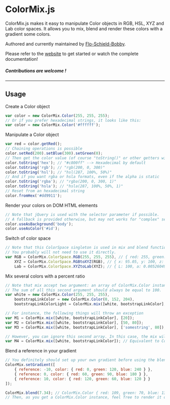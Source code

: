 # ColorMix.js

ColorMix.js makes it easy to manipulate Color objects in RGB, HSL, XYZ and Lab color spaces.
It allows you to mix, blend and render these colors with a gradient some colors.

Authored and currently maintained by [Flo-Schield-Bobby](http://florentschildknecht.com/).

Please refer to the [website](http://color-mix.it/) to get started or watch the complete documentation!

##### Contributions are welcome !

-----

## Usage

Create a Color object

```js
var color = new ColorMix.Color(255, 255, 255);
// Or if you prefer hexadecimal strings, it looks like this:
var color = new ColorMix.Color('#ffffff');
```

Manipulate a Color object

```js
var red = color.getRed();
// Chaining operations is possible
color.setRed(200).setBlue(300).setGreen(0);
// Then get the color value (of course "toString()" or other getters will break the chaining...)
color.toString('hex'); // "#c800ff" --> Hexadecimal by default
color.toString('rgb'); // "rgb(200, 0, 300)"
color.toString('hsl'); // "hsl(287, 100%, 50%)"
// And if you want rgba or hsla formats, even if the alpha is static
color.toString('rgba'); // "rgba(200, 0, 300, 1)"
color.toString('hsla'); // "hsla(287, 100%, 50%, 1)"
// Reset from an hexadecimal string
color.fromHex('#dd9911');
```

Render your colors on DOM HTML elements

```js
// Note that jQuery is used with the selector parameter if possible.
// A fallback is provided otherwise, but may not works for "complex" selectors as tag#id
color.useAsBackground('body');
color.useAsColor('#id');
```

Switch of color space

```js
// Note that this ColorSpace singleton is used in mix and blend functions.
// You probably will not need to use it directly.
var RGB = ColorMix.ColorSpace.RGB(255, 255, 255), // { red: 255, green: 255, blue: 255 }
	XYZ = ColorMix.ColorSpace.RGBtoXYZ(RGB), // { x: 95.05, y: 100, z: 108.89999999999999 }
	Lab = ColorMix.ColorSpace.XYZtoLab(XYZ); // { L: 100, a: 0.00526049995830391, b: -0.010408184525267927 }
```

Mix several colors with a percent ratio

```js
// Note that mix accept two argument: an array of ColorMix.Color instances and an array of ratio (the percent for each color)
// The sum of all this second argument should always be equal to 100.
var white = new ColorMix.Color(255, 255, 255),
	bootstrapLinkColor = new ColorMix.Color(0, 152, 204),
	bootstrapLinkColorLight = ColorMix.mix([white, bootstrapLinkColor], [30, 70]); // A lighted, "creamy" version of bootstapLinkColor !

// For instance, the following things will throw an exception
var M1 = ColorMix.mix([white, bootstrapLinkColor], [20]);
var M2 = ColorMix.mix([white, bootstrapLinkColor], [50, 80]);
var M3 = ColorMix.mix([white, bootstrapLinkColor], ['somestring', 80]);

// However, you can ignore this second array. In this case, the mix will returns the average of your colors in the L*a*b color space.
var M4 = ColorMix.mix([white, bootstrapLinkColor]); // Equivalent to ColorMix.mix([white, bootstrapLinkColor], [50, 50]);
```

Blend a reference in your gradient

```js
// You definitely should set up your own gradient before using the blend feature!
ColorMix.setGradient([
	{ reference: -10, color: { red: 0, green: 120, blue: 240 } },
	{ reference: 0, color: { red: 60, green: 90, blue: 180 } },
	{ reference: 10, color: { red: 120, green: 60, blue: 120 } }
]);

ColorMix.blend(7.34); // ColorMix.Color { red: 109, green: 70, blue: 138 }
// Then, as you get a ColorMix.Color instance, feel free to render it on a DOM element, for instance!
```
